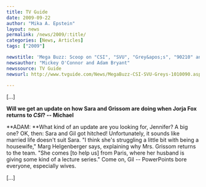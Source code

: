 ```yaml
---
title: TV Guide
date: 2009-09-22
author: "Mika A. Epstein"
layout: news
permalink: /news/2009/:title/
categories: [News, Articles]
tags: ["2009"]

newstitle: 'Mega Buzz: Scoop on "CSI", "SVU", "Grey&apos;s", "90210" and More!'
newsauthor: "Mickey O'Connor and Adam Bryant"
newssource: TV Guide
newsurl: http://www.tvguide.com/News/MegaBuzz-CSI-SVU-Greys-1010090.aspx  

---
```


[...]

**Will we get an update on how Sara and Grissom are doing when Jorja Fox returns to *CSI*? -- Michael**  
  
**ADAM: **What kind of an update are you looking for, Jennifer? A big one? OK, then: Sara and Gil got hitched! Unfortunately, it sounds like married life doesn't suit Sara. "I think she's struggling a little bit with being a housewife," Marg Helgenberger says, explaining why Mrs. Grissom returns to the team. "She comes [to help us] from Paris, where her husband is giving some kind of a lecture series." Come on, Gil -- PowerPoints bore everyone, especially wives.

[...]  
